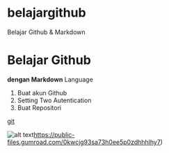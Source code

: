 # belajargithub
Belajar Github &amp; Markdown

# Belajar Github
**dengan Markdown** Language

1. Buat akun  Github
2. Setting Two Autentication
3. Buat Repositori

[git](https://www.markdownguide.org/cheat-sheet/)


![alt text](https://public-files.gumroad.com/0kwcjg93sa73h0ee5p0zdhhhlhy7)https://public-files.gumroad.com/0kwcjg93sa73h0ee5p0zdhhhlhy7)
